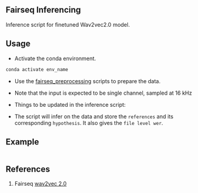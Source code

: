 ## Fairseq Inferencing
Inference script for finetuned Wav2vec2.0 model.

## Usage
* Activate the conda environment.
```bash
conda activate env_name
```
* Use the [fairseq_preprocessing](https://github.com/Amartyaveer/NLTM-Spire/blob/main/recipes/fairseq_preprocessing/) scripts to prepare the data.
* Note that the input is expected to be single channel, sampled at 16 kHz
* Things to be updated in the inference script:


* The script will infer on the data and store the `references` and its corresponding `hypothesis`. It also gives the `file level wer`. 

## Example

```bash

```

## References
1. Fairseq [wav2vec 2.0](https://github.com/facebookresearch/fairseq/blob/main/examples/wav2vec/README.md)